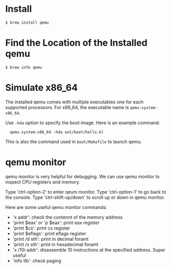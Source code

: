# Install
`$ brew install qemu`

# Find the Location of the Installed qemu
`$ brew info qemu`

# Simulate x86_64
The installed qemu comes with multiple executables one for each supported processors. For x86_64, the executable name is `qemu-system-x86_64`.

Use `-hda` option to specify the boot image. Here is an example command:
```
  qemu-system-x86_64 -hda out/boot/hello.bl
```
This is also the command used in `boot/Makefile` to launch qemu.

# qemu monitor
qemu monitor is very helpful for debugging. We can use qemu monitor to inspect CPU registers and memory.

Type 'ctrl-option-2' to enter qeum monitor. Type 'ctrl-option-1' to go back to the console.
Type 'ctrl-shift-up/down' to scroll up or down in qemu monitor.

Here are some useful qemu monitor commands:

- 'x addr': check the contennt of the memory address
- 'print $eax' or 'p $eax': print eax register
- 'print $cs': print cs register
- 'print $eflags': print eflags register
- 'print /d sth': print in decimal foramt
- 'print /x sth': print in hexadecimal foramt
- 'x /10i addr': disassemble 10 instructions at the specified address. Super useful
- 'info tlb': check paging
